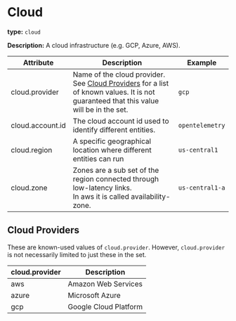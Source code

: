 # Cloud

**type:** `cloud`

**Description:** A cloud infrastructure (e.g. GCP, Azure, AWS).

| Attribute  | Description  | Example  |
|---|---|---|
| cloud.provider | Name of the cloud provider. See [Cloud Providers](#cloud-providers) for a list of known values. It is not guaranteed that this value will be in the set. | `gcp` |
| cloud.account.id | The cloud account id used to identify different entities. | `opentelemetry` |
| cloud.region | A specific geographical location where different entities can run | `us-central1` |
| cloud.zone | Zones are a sub set of the region connected through low-latency links.<br/> In aws it is called availability-zone. | `us-central1-a` |

## Cloud Providers

These are known-used values of `cloud.provider`. However, `cloud.provider` is not necessarily limited to just these in the set.

| cloud.provider | Description |
|---|---|
| aws | Amazon Web Services |
| azure | Microsoft Azure |
| gcp | Google Cloud Platform |

